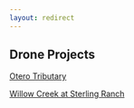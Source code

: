 ```yaml
---
layout: redirect
---
```

## Drone Projects

[Otero Tributary](project\drone\otero-tributary\app-files\index.html)

[Willow Creek at Sterling Ranch](project\drone\willow-creek-sterling-ranch\app-files\index.html)
